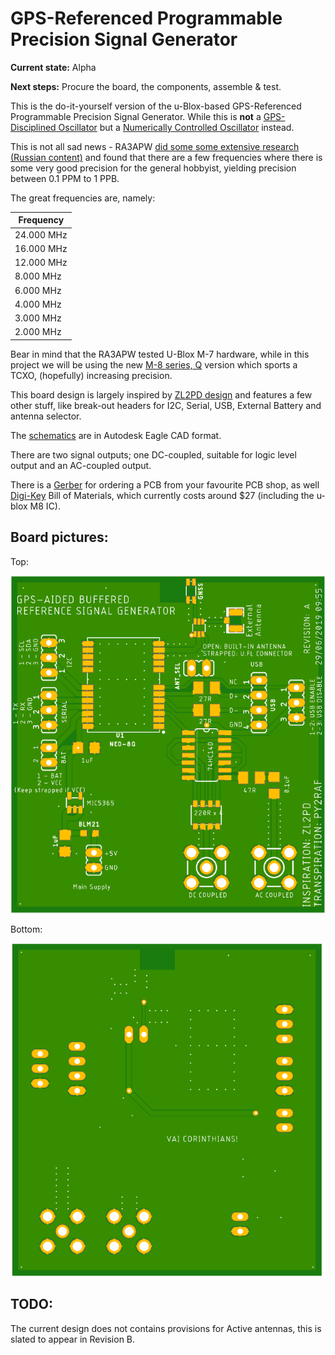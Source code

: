 # GPS-Referenced Programmable Precision Signal Generator

**Current state:** Alpha

**Next steps:** Procure the board, the components, assemble & test.

This is the do-it-yourself version of the u-Blox-based GPS-Referenced Programmable Precision Signal Generator. While this is **not** a [GPS-Disciplined Oscillator](https://en.wikipedia.org/wiki/GPS_disciplined_oscillator) but a [Numerically Controlled Oscillator](https://en.wikipedia.org/wiki/Numerically_controlled_oscillator) instead.

This is not all sad news - RA3APW [did some some extensive research (Russian content)](http://www.ra3apw.ru/proekty/ublox-neo-7m/) and found that there are a few frequencies where there is some very good precision for the general hobbyist, yielding precision between 0.1 PPM to 1 PPB.

The great frequencies are, namely:

| Frequency |
| --- |
|24.000 MHz |
|16.000 MHz |
|12.000 MHz |
|8.000 MHz |
|6.000 MHz |
|4.000 MHz |
|3.000 MHz |
|2.000 MHz | 

Bear in mind that the RA3APW tested U-Blox M-7 hardware, while in this project we will be using the new [M-8 series, Q](https://www.u-blox.com/en/product/neo-m8q-01a-module) version which sports a TCXO, (hopefully) increasing precision.

This board design is largely inspired by [ZL2PD design](https://www.zl2pd.com/GPS_Freq_Ref.html) and features a few other stuff, like break-out headers for I2C, Serial, USB, External Battery and antenna selector.

The [schematics](/Schematics) are in Autodesk Eagle CAD format.

There are two signal outputs; one DC-coupled, suitable for logic level output and an AC-coupled output.

There is a [Gerber](https://github.com/rfrht/gps-reference/raw/master/Design/gps-gerbers.zip) for ordering a PCB from your favourite PCB shop, as well [Digi-Key](/Design/gps-bom.csv) Bill of Materials, which currently costs around $27 (including the u-blox M8 IC).

## Board pictures:
Top:

![Board front](https://github.com/rfrht/gps-reference/raw/master/Design/gps-top.png)

Bottom:

![Board back](https://github.com/rfrht/gps-reference/raw/master/Design/gps-bottom.png)

## TODO:
The current design does not contains provisions for Active antennas, this is slated to appear in Revision B.
